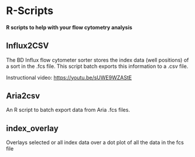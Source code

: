 # R-Scripts
#### R scripts to help with your flow cytometry analysis

## Influx2CSV
The BD Influx flow cytometer sorter stores the index data (well positions) of a sort in the .fcs file.  This script batch exports this information to a .csv file.

Instructional video: https://youtu.be/sUWE9WZAStE

## Aria2csv
An R script to batch export data from Aria .fcs files.

## index_overlay
Overlays selected or all index data over a dot plot of all the data in the fcs file
